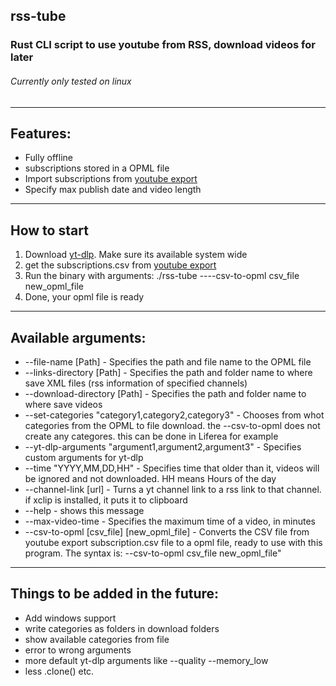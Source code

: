 ## rss-tube
### Rust CLI script to use youtube from RSS, download videos for later

###### Currently only tested on linux

---

## Features:
- Fully offline
- subscriptions stored in a OPML file
- Import subscriptions from [youtube export](https://newpipe.net/FAQ/tutorials/import-export-data/#import-youtube)
- Specify max publish date and video length

---

## How to start
1. Download [yt-dlp](https://github.com/yt-dlp/yt-dlp). Make sure its available system wide
2. get the subscriptions.csv from [youtube export](https://newpipe.net/FAQ/tutorials/import-export-data/#import-youtube)
3. Run the binary with arguments: ./rss-tube ----csv-to-opml csv_file new_opml_file
4. Done, your opml file is ready

---

## Available arguments:
- --file-name [Path] - Specifies the path and file name to the OPML file
- --links-directory [Path] - Specifies the path and folder name to where save XML files (rss information of specified channels)
- --download-directory [Path] - Specifies the path and folder name to where save videos
- --set-categories \"category1,category2,category3\" - Chooses from whot categories from the OPML to file download. the --csv-to-opml does not create any categores. this can be done in Liferea for example
- --yt-dlp-arguments \"argument1,argument2,argument3\" - Specifies custom arguments for yt-dlp
- --time \"YYYY,MM,DD,HH\" - Specifies time that older than it, videos will be ignored and not downloaded. HH means Hours of the day
- --channel-link [url] - Turns a yt channel link to a rss link to that channel. if xclip is installed, it puts it to clipboard
- --help - shows this message
- --max-video-time - Specifies the maximum time of a video, in minutes
- --csv-to-opml [csv_file] [new_opml_file] - Converts the CSV file from youtube export subscription.csv file to a opml file, ready to use with this program. The syntax is: --csv-to-opml csv_file new_opml_file"

---

## Things to be added in the future:
- Add windows support
- write categories as folders in download folders
- show available categories from file
- error to wrong arguments
- more default yt-dlp arguments like --quality --memory_low
- less .clone() etc.